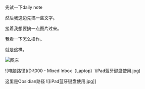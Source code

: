 先试一下daily note

然后我这边先搞一些文字。

接着我想要搞一点图片过来。

我看一下怎么操作。

就是这样。

![图床](http://lewisnepenthes.xuexihaike.com/mpic/20200929/RYqEQXMAIcUU.jpg)


![电脑路径](D:\000 - Mixed Inbox（Laptop）\iPad蓝牙键盘使用.jpg)


这里是Obsidian路径
![[iPad蓝牙键盘使用.jpg]]